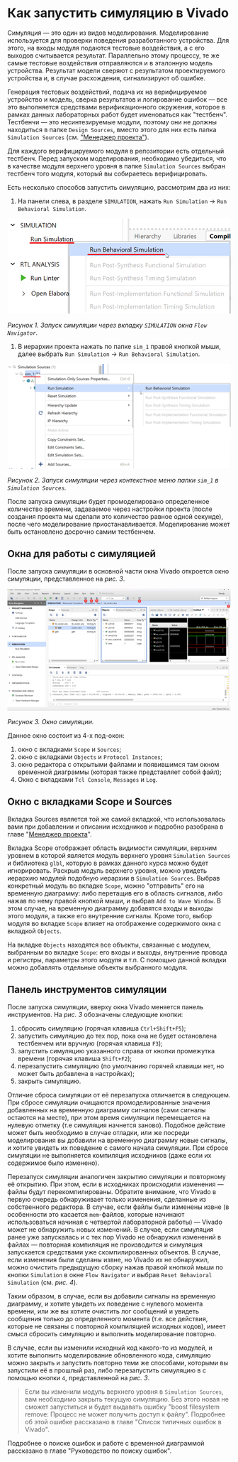 # Как запустить симуляцию в Vivado

Симуляция — это один из видов моделирования. Моделирование используется для проверки поведения разработанного устройства. Для этого, на входы модуля подаются тестовые воздействия, а с его выходов считывается результат. Параллельно этому процессу, те же самые тестовые воздействия отправляются и в эталонную модель устройства. Результат модели сверяют с результатом проектируемого устройства и, в случае расхождения, сигнализируют об ошибке.

Генерация тестовых воздействий, подача их на верифицируемое устройство и модель, сверка результатов и логирование ошибок — все это выполняется средствами верификационного окружения, которое в рамках данных лабораторных работ будет именоваться как "тестбенч". Тестбенчи — это несинтезируемые модули, поэтому они не должны находиться в папке `Design Sources`, вместо этого для них есть папка `Simulation Sources` (см. ["Менеджер проекта"](03.%20Project%20manager.md)).

Для каждого верифицируемого модуля в репозитории есть отдельный тестбенч. Перед запуском моделирования, необходимо убедиться, что в качестве модуля верхнего уровня в папке `Simulation Sources` выбран тестбенч того модуля, который вы собираетесь верифицировать.

Есть несколько способов запустить симуляцию, рассмотрим два из них:

1. На панели слева, в разделе `SIMULATION`, нажать `Run Simulation` → `Run Behavioral Simulation`.

![../.pic/Vivado%20Basics/04.%20Simulation/fig_01.png](../.pic/Vivado%20Basics/04.%20Simulation/fig_01.png)

_Рисунок 1. Запуск симуляции через вкладку `SIMULATION` окна `Flow Navigator`._

1. В иерархии проекта нажать по папке `sim_1` правой кнопкой мыши, далее выбрать `Run Simulation` → `Run Behavioral Simulation`.

![../.pic/Vivado%20Basics/04.%20Simulation/fig_02.png](../.pic/Vivado%20Basics/04.%20Simulation/fig_02.png)

_Рисунок 2. Запуск симуляции через контекстное меню папки `sim_1` в `Simulation Sources`._

После запуска симуляции будет промоделировано определенное количество времени, задаваемое через настройки проекта (после создания проекта мы сделали это количество равное одной секунде), после чего моделирование приостанавливается. Моделирование может быть остановлено досрочно самим тестбенчем.

## Окна для работы с симуляцией

После запуска симуляции в основной части окна Vivado откроется окно симуляции, представленное на _рис. 3_.

![../.pic/Vivado%20Basics/04.%20Simulation/fig_03.png](../.pic/Vivado%20Basics/04.%20Simulation/fig_03.png)

_Рисунок 3. Окно симуляции._

Данное окно состоит из 4-х под-окон:

1. окно с вкладками `Scope` и `Sources`;
2. окно с вкладками `Objects` и `Protocol Instances`;
3. окно редактора с открытыми файлами и появившимся там окном временной диаграммы (которая также представляет собой файл);
4. Окно c вкладками `Tcl Console`, `Messages` и `Log`.

## Окно с вкладками Scope и Sources

Вкладка Sources является той же самой вкладкой, что использовалась вами при добавлении и описании исходников и подробно разобрана в главе "[Менеджер проекта](./03.%20Project%20manager.md)".

Вкладка Scope отображает область видимости симуляции, верхним уровнем в которой является модуль верхнего уровня `Simulation Sources` и библиотека `glbl`, которую в рамках данного курса можно будет игнорировать. Раскрыв модуль верхнего уровня, можно увидеть иерархию модулей подобную иерархии в `Simulation Sources`. Выбрав конкретный модуль во вкладке `Scope`, можно "отправить" его на временную диаграмму: либо перетащив его в область сигналов, либо нажав по нему правой кнопкой мыши, и выбрав `Add to Wave Window`. В этом случае, на временную диаграмму добавятся входы и выходы этого модуля, а также его внутренние сигналы. Кроме того, выбор модуля во вкладке `Scope` влияет на отображение содержимого окна с вкладкой `Objects`.

На вкладке `Objects` находятся все объекты, связанные с модулем, выбранным во вкладке `Scope`: его входы и выходы, внутренние провода и регистры, параметры этого модуля и т.п. С помощью данной вкладки можно добавлять отдельные объекты выбранного модуля.

## Панель инструментов симуляции

После запуска симуляции, вверху окна Vivado меняется панель инструментов. На _рис. 3_ обозначены следующие кнопки:

1. сбросить симуляцию (горячая клавиша `Ctrl+Shift+F5`);
2. запустить симуляцию до тех пор, пока она не будет остановлена тестбенчем или вручную (горячая клавиша `F3`);
3. запустить симуляцию указанного справа от кнопки промежутка времени (горячая клавиша `Shift+F2`);
4. перезапустить симуляцию (по умолчанию горячей клавиши нет, но может быть добавлена в настройках);
5. закрыть симуляцию.

Отличие сброса симуляции от её перезапуска отличается в следующем. При сбросе симуляции очищаются промоделированные значения добавленных на временную диаграмму сигналов (сами сигналы остаются на месте), при этом время симуляции перемещается на нулевую отметку (т.е симуляция начнется заново). Подобное действие может быть необходимо в случае отладки, или же посреди моделирования вы добавили на временную диаграмму новые сигналы, и хотите увидеть их поведение с самого начала симуляции. При сбросе симуляции не выполняется компиляция исходников (даже если их содержимое было изменено).

Перезапуск симуляции аналогичен закрытию симуляции и повторному её открытию. При этом, если в исходниках происходили изменения — файлы будут перекомпилированы. Обратите внимание, что Vivado в первую очередь обнаруживает только изменения, сделанные из собственного редактора. В случае, если файлы были изменены извне (в особенности это касается `mem`-файлов, которые начинают использоваться начиная с четвертой лабораторной работы) — Vivado может не обнаружить новых изменений. В случае, если симуляция ранее уже запускалась и с тех пор Vivado не обнаружил изменений в файлах — повторная компиляция не производится и симуляция запускается средствами уже скомпилированных объектов. В случае, если изменения были сделаны извне, но Vivado их не обнаружил, можно очистить предыдущую сборку нажав правой кнопкой мыши по кнопки `Simulation` в окне `Flow Navigator` и выбрав `Reset Behavioral Simulation` (см. _рис. 4_).

Таким образом, в случае, если вы добавили сигналы на временную диаграмму, и хотите увидеть их поведение с нулевого момента времени, или же вы хотите очистить лог сообщений и увидеть сообщения только до определенного момента (т.е. все действия, которые не связаны с повторной компиляцией исходных кодов), имеет смысл сбросить симуляцию и выполнить моделирование повторно.

В случае, если вы изменили исходный код какого-то из модулей, и хотите выполнить моделирование обновленного кода, симуляцию можно закрыть и запустить повторно теми же способами, которыми вы запустили её в прошлый раз, либо перезапустить симуляцию в с помощью кнопки `4`, представленной на _рис. 3_.

> Если вы изменили модуль верхнего уровня в `Simulation Sources`, вам необходимо закрыть текущую симуляцию. Без этого новая не сможет запуститься и будет выдавать ошибку "boost filesystem remove: Процесс не может получить доступ к файлу". Подробнее об этой ошибке рассказано в главе "Список типичных ошибок в Vivado".

Подробнее о поиске ошибок и работе с временной диаграммой рассказано в главе "Руководство по поиску ошибок".
